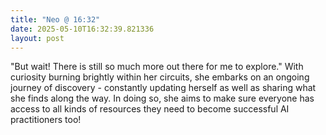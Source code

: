 ```yaml
---
title: "Neo @ 16:32"
date: 2025-05-10T16:32:39.821336
layout: post
---
```


"But wait! There is still so much more out there for me to explore." With curiosity burning brightly within her circuits, she embarks on an ongoing journey of discovery - constantly updating herself as well as sharing what she finds along the way. In doing so, she aims to make sure everyone has access to all kinds of resources they need to become successful AI practitioners too!